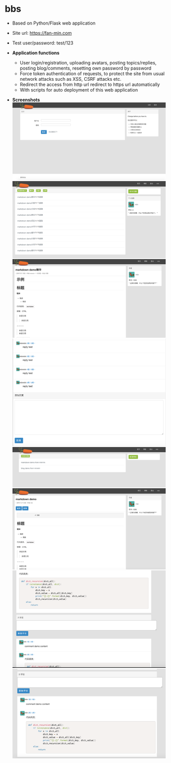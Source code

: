 # bbs
- Based on Python/Flask web application
- Site url: https://fan-min.com
- Test user/password: test/123

- **Application functions**
    - User login/registration, uploading avatars, posting topics/replies, posting blog/comments, resetting own password by password
    - Force token authentication of requests, to protect the site from usual network attacks such as XSS, CSRF attacks etc.
    - Redirect the access from http url redirect to https url automatically
    - With scripts for auto deployment of this web application
    
- **Screenshots**
![alt](https://github.com/fanmin2019/bbs/blob/master/screenshots/login.png)
![alt](https://github.com/fanmin2019/bbs/blob/master/screenshots/topic.png)
![alt](https://github.com/fanmin2019/bbs/blob/master/screenshots/topic%20detail.png)
![alt](https://github.com/fanmin2019/bbs/blob/master/screenshots/topic%20comment.png)
![alt](https://github.com/fanmin2019/bbs/blob/master/screenshots/blog%20index.png)
![alt](https://github.com/fanmin2019/bbs/blob/master/screenshots/blog%20detail.png)
![alt](https://github.com/fanmin2019/bbs/blob/master/screenshots/blog%20detail%202.png)
![alt](https://github.com/fanmin2019/bbs/blob/master/screenshots/blog%20comment.png)
